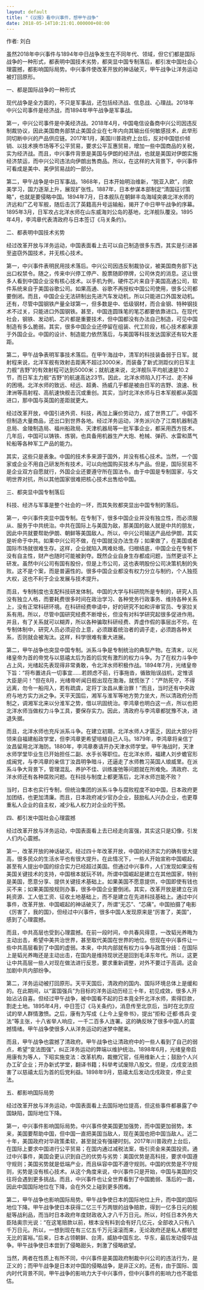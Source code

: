 ```yaml
---
layout: default
title: "《议报》看中兴事件，想甲午战争"
date: 2018-05-14T10:21:01.000000+08:00
---
```


作者: 刘白

虽然2018年中兴事件与1894年中日战争发生在不同年代、领域，但它们都是国际战争的一种形式，都表明中国技术劣势，都突显中国专制落后，都引发中国社会心理震撼，都影响国际局势。中兴事件使改革开放的神话破灭，甲午战争让洋务运动被打回原形。

一、都是国际战争的一种形式

现代战争是全方面的，不只是军事战，还包括经济战、信息战、心理战。2018年中兴公司事件是经济战，而1894年甲午战争是军事战。

第一，中兴公司事件是中美经济战。2018年4月，中国电信设备商中兴公司因违反制裁协议，因此美国商务部禁止美国企业在七年内向其输出任何敏感技术，此举形同切断中兴的产品供应链。2017年1月，美国川普政府上台后，反对中国低价倾销、以技术换市场等不公平贸易，要求公平互惠贸易，增加一些中国商品的关税，实为经济战。而且，中兴事件背景是美国与伊朗的经济战，也就是美国对伊朗实施经济禁运，而中兴公司违法向伊朗出售商品。所以，在这样的大背景下，中兴事件可看成是美中、美伊贸易战的一部分。

第二，甲午战争是中日军事战。1868年，日本开始明治维新，“脱亚入欧”，向欧美学习，国力逐渐上升，展现扩张性。1887年，日本参谋本部制定“清国征讨策略”，也就是要侵略中国。1894年7月，日本舰队在朝鲜丰岛海域突袭北洋水师的济远和广乙号军舰，随后击沉了英籍高升号运输船，揭开了中日甲午战争的序幕。1895年3月，日军攻占北洋水师在山东威海刘公岛的基地，北洋舰队覆没。1895年4月，李鸿章代表清政府与日本签订《马关条约》。

二、都表明中国技术劣势

经过改革开放与洋务运动，中国表面看上去可以自己制造很多东西，其实是引进甚至盗窃外国技术，并无核心技术。

第一，中兴事件表明民用技术落后。中兴公司因违反制裁协议，被美国商务部下达出口权禁令。随之，传来中兴停工停产、股票随即停牌，公司休克的消息。这让很多人看到中国企业没有核心技术。以手机为例，硬件芯片来自于美国高通公司，软件系统来自于美国谷歌公司。如果高通、谷歌不再授权中国公司使用，很多公司都要倒闭。而且，中国企业无法研制出先进汽车发动机，所以只能进口外国发动机。还有，尽管中国钢铁产量全球第一，但多数是中、低级钢材，而合金钢、特种钢技术不过关，只能进口外国钢铁。甚至，中国连圆珠笔的笔芯都要依靠进口。在现代社会，钢铁、发动机、芯片都是重要技术，但中国都没有办法自己制造，可见中国制造有多么脆弱。其实，很多中国企业还停留在组装、代工阶段，核心技术都来源于外国企业。中国的设计、制造能力依然落后，与美国等科技发达国家还有较大差距。

第二，甲午战争表明军事技术落后。在甲午海战中，清军的科技装备弱于日军。就射程来说，北洋军舰有效射击距离不超过3000米，而装备了新式测距仪的日军主力舰“吉野”的有效射程可达到5000米；就航速来说，北洋舰队平均航速是10.2节，而日军主力舰“吉野”的航速高达23节。因此，北洋水师陷入打不过、走不掉的困境。北洋水师的致远、经远、超勇、扬威几乎都是被由日军的吉野、浪速、秋津洲等高射程、高航速快舰击沉或重创。其实，当时北洋水师与日本军舰都从英国进口，那中国与英国的差距就更大。

经过改革开放，中国引进外资、科技，再加上廉价劳动力，成了世界工厂。中国不但制造大量商品，还出口到世界各地。经过洋务运动，洋务派兴办了江南机器制造总局、金陵制造局、福州船政局、天津机器局等一批军事企业，都采用西方技术。几年后，中国可以铸铁、炼钢，也具备用机器生产大炮、枪械、弹药、水雷和蒸气轮船等各种军工产品的能力。

其实，这些只是表象。中国的技术多来源于国外，并没有核心技术。当然，一个国家或企业不用自己研发所有技术，可以向他国购买技术与产品。但是，国际贸易不是企业双方自愿就行，外国企业还要遵守所在国法令。由于中国是专制国家，与文明世界对抗，所以其他国家很难把核心技术出售给中国。

三、都突显中国专制落后

科技、经济与军事是整个社会的一环，而其失败都突显出中国专制的落后。

第一，中兴事件突显中国专制。在专制下，很多中国企业并没有独立性，而必须服从、服务于中共统治。中共在国际上与美国为敌，那美国的敌人就是中共的朋友，因此中共就要帮助伊朗、朝鲜等美国敌人。所以，中兴公司输送产品给伊朗，其实是听命于中共。如果中兴公司不做，在中国就没办法生存；如果做了，在美国或者国际市场就很难生存。这样，企业就陷入两难处境。归根结底，中国企业在专制下没有自主性，财产也随时可能被剥夺。既然企业自身生存都成问题，当然更谈不上研发。虽然中兴公司有国有股份，但是上市公司，这也表明股份公司决策机制的失败。这不是个案，而是普遍性的。很多中国企业都没有权力分立与制约，个人独揽大权，这也不利于企业发展与技术提升。

而且，专制制度也支配科技研发体制。中国的大学与科研院所是专制的，研究人员没有独立人格，而要耗费很多时间在政治学习、各种党务行政事务、维持各种关系上，没有正常科研环境。在科研经费申请中，好的研究不如和评审官员、专家拉关系有用。所以，尽管中国研究经费不断增长，但没有对科学研究起很多促进作用。并且，有了关系就可以糊弄，所以各种骗取科研经费、弄虚作假的事层出不穷。在专制体制中，研究人员必须迎合上意，必须跟着统治者的调子走，必须跑各种关系，否则就会被淘汰。这样，科学很难有重大进展。

第二，甲午战争也突显中国专制。派系斗争是专制统治的典型产物。在清末，以光绪皇帝为首的帝党与以慈禧太后为首的后党有激烈的权力斗争。为了在权力斗争中占上风，光绪起先表现得非常勇敢，令北洋水师积极作战。1894年7月，光绪皇帝下旨：“将布置进兵一切事宜……若顾虑不前，行事拖沓，循致贻误战机，定惟该大臣是问！”但在8月，光绪帝听闻日舰出现在渤海，就慌张了：“严防死守，不得远离，勿令一船闯入，若有疏虞，定将丁汝昌从重治罪！”而且，当时还有中央政府与地方实力派之争。天平天国后，湘军与淮军等地方势力坐大，所以清政府分而制之，调湘军北来以分淮军之势，借以巩固统治。李鸿章也明白这一点，所以也把北洋水师当做权力斗争工具，要保存实力。因此，清政府与李鸿章都犹豫不决，进退失据。

而且，北洋水师也充斥派系斗争。在建立初期，北洋水师人才匮乏，因此大部分将领来自福建船政学堂，但李鸿章更希望培植自己人马。1879年，李鸿章将亲信丁汝昌留用北洋海防。1880年，李鸿章奏请开办天津水师学堂。甲午海战时，天津水师学堂毕业生已开始担任二副、水手长等职位。在北洋水师，福建人刘步蟾官形成闽党，与李鸿章的亲信丁汝昌明争暗斗，还逼走了水师教习英国人琅威里。在派系斗争大背景下，管理混乱、养护不佳、训练废弛等问题就在所难免。清政府、北洋水师还有各种腐败问题。在科技与制度上都更落后，北洋水师岂能不败？

当时，日本也实行专制，但统治集团的派系斗争与腐败程度不如中国，日本政府更加团结，也更加清廉。而且，日本政府减少官办企业，鼓励私人兴办企业，也更尊重私人企业的自主权，减少私人权力对企业的干预。

四、都引发中国社会心理震撼

经过改革开放与洋务运动，中国表面看上去已经走向富强，其实这只是幻像，引发人们内心震撼。

第一，改革开放的神话破灭。经过四十年改革开放，中国的经济实力的确有很大提高，很多民众的生活水平也有很大提升。在此情况下，一些人开始宣称中国崛起，甚至有人提出中国的综合实力已经超过美国。但通过中兴事件，人们发现如果没有美国关键技术的支持，中国根本就玩不转。所谓中国崛起是建立在其他国家，特别是美国，愿意分享、提供关键技术基础上。如果美国不愿意提供，中国即使有钱也买不来；如果美国按规则办事，很多中国企业要倒闭。其实，改革开放是建立在消耗资源、工人低工资、征收土地基础上，而不是建立在先进科技基础上。通过中兴事件，改革开放、中国崛起的神话破灭了，所谓“无芯”、“芯痛”。中国拍摄了电影《厉害了，我的国》，但经过中兴事件，很多中国人发现原来是“厉害了，美国”，感到了心理震撼。

而且，中共高层也受到心理震撼。在前一段时间，中共春风得意，一改韬光养晦为主动出击，希望中美共治世界，甚至取代美国在世界的地位。但现在中兴事件让一些中共高层看到了中国的虚弱。本来，中共内部就有权力斗争与政策分歧：在国际上是韬光养晦还是主动出击，在国内是维持现状还是回到毛泽东年代。所以，这更让中共高层一些人对现在做法进行反思，要求重新调整，对外不要过于高调。这会加剧中共内部纷争。

第二，洋务运动被打回原形。天平天国后，清政府的国内、国际环境总体上是缓和的。在此期间，以“富国强兵”为目标的洋务运动历经三十年，初见成效，很多人开始沾沾自喜。但经过甲午战争，被中国看不起的日本竟全歼北洋水师，索得巨款，割走土地。1895年4月，中日签订《马关条约》，消息传至北京后，当时在北京应试的举人群情激愤。之后，康有为写成《上今上皇帝书》，提出“拒和·迁都·练兵·变法”等主张，十八省举人响应，一千二百多人连署。这的确反映了很多中国人的震撼情绪。甲午战争使很多人从洋务运动的迷梦中醒来。

而且，甲午战争也震撼了清政府。甲午战争也让清政府中的一些人看到了自己的弱点，希望“变法图强”，纠正洋务运动的弊端以维护统治。1898年6月，光绪皇帝启用康有为等人，下昭实施变法：改革机构，裁撤冗官，任用维新人士；鼓励个人兴办工矿企业；开办新式学堂，翻译书籍；科举考试废除八股文。但是，戊戌变法损害了以慈禧太后为首的后党利益。1898年9月，慈禧太后发动戊戌政变，停止变法。

五、都影响国际局势

经过改革开放与洋务运动，中国表面看上去国际地位提高，但这些事件都暴露了中国缺陷，国际地位下降。

第一，中兴事件影响国际局势。中兴事件使美国更加强势，而中国更加弱势。本来，美国要帮助中国，但中国一直把美国当敌人，现在美国也把中国当敌人。近二十年，美国政府对华政策柔软，甚至就没有强硬时刻。2017年川普政府上台后，在国际上要求中国进行公平贸易；在国内通过减税法案，吸引资金来美国投资。通过中兴事件，美国会更认识到自己的优势与劣势：美国优势是高科技，要求中国遵守规则；美国劣势就是低端产业，而且纵容中国不遵守规则。中国的优势是不守规则，劣势是没有核心技术。从这个角度来说，中兴事件只是开始，中国与美国的交往将会遇到更多挑战。而且，中兴事件也让全世界看到了中国脆弱、落后的一面，因此中国国际地位在下降，会在外交上碰到更多困难。

第二，甲午战争也影响国际局势。甲午战争使日本的国际地位上升，而中国的国际地位下降。甲午战争使日本获得二亿三千万两银的战争赔款，得到一亿多日元的舰艇等战利品，而当时日本政府年度财政收入才八千万日元。所以，时任日本外务大臣陆奥宗光说：“在这笔赔款以前，根本没有料到会有好几亿元，全部收入只有八千万日元。所以，一想到现在有三亿五千万元滚滚而来，无论政府还是私人都顿觉无比的富裕。”后来，日本占领朝鲜、台湾，威胁中国东北、华东，最后发动侵华战争。甲午战争使日本尝到了侵略甜头，刺激了侵略欲望。

当然，两者在性质上有所不同，中兴事件是美国政府制裁中兴公司的违法行为，是正义的；而甲午战争是日本对中国的侵略战争，是非正义的。还有，由于国际、国内时代背景不同，甲午战争的影响力大于中兴事件，但中兴事件的影响力也不能低估。

